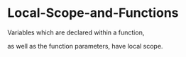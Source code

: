 # Local-Scope-and-Functions

Variables which are declared within a function, 

as well as the function parameters,
have local scope.
